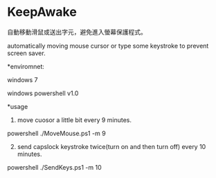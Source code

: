 KeepAwake
=========

自動移動滑鼠或送出字元，避免進入螢幕保護程式。

automatically moving mouse cursor or type some keystroke to prevent screen saver.

*enviromnet: 

  windows 7 
  
  windows powershell v1.0

*usage
  1. move cuosor a little bit every 9 minutes.
  
  powershell ./MoveMouse.ps1 -m 9

  2. send capslock keystroke twice(turn on and then turn off) every 10 minutes.
  
  powershell ./SendKeys.ps1 -m 10
    

